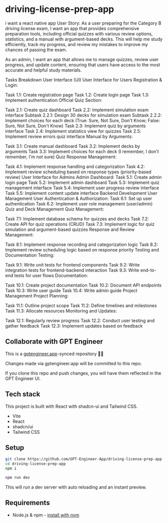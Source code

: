 # driving-license-prep-app

i want a react native app
User Story:
As a user preparing for the Category B driving license exam, I want an app that provides comprehensive preparation tools, including official quizzes with various review options, statistics, and a manual with argument-based decks. This will help me study efficiently, track my progress, and review my mistakes to improve my chances of passing the exam.

As an admin, I want an app that allows me to manage quizzes, review user progress, and update content, ensuring that users have access to the most accurate and helpful study materials.

Tasks Breakdown
User Interface (UI)
User Interface for Users
Registration & Login:

Task 1.1: Create registration page
Task 1.2: Create login page
Task 1.3: Implement authentication
Official Quiz Section:

Task 2.1: Create quiz dashboard
Task 2.2: Implement simulation exam interface
Subtask 2.2.1: Design 30 decks for simulation exam
Subtask 2.2.2: Implement choices for each deck (True: Sure, Not Sure, Don't Know; False: Sure, Not Sure, Don't Know)
Task 2.3: Implement quiz by arguments interface
Task 2.4: Implement statistics view for quizzes
Task 2.5: Implement review errors quiz interface
Manual by Arguments:

Task 3.1: Create manual dashboard
Task 3.2: Implement decks by arguments
Task 3.3: Implement choices for each deck (I remember, I don't remember, I'm not sure)
Quiz Response Management:

Task 4.1: Implement response handling and categorization
Task 4.2: Implement review scheduling based on response types (priority-based review)
User Interface for Admins
Admin Dashboard:
Task 5.1: Create admin login page
Task 5.2: Implement admin dashboard
Task 5.3: Implement quiz management interface
Task 5.4: Implement user progress review interface
Task 5.5: Implement content update interface
Backend Development
User Management
User Authentication & Authorization:
Task 6.1: Set up user authentication
Task 6.2: Implement user role management (user/admin)
Quiz and Deck Management
Quiz Management:

Task 7.1: Implement database schema for quizzes and decks
Task 7.2: Create API for quiz operations (CRUD)
Task 7.3: Implement logic for quiz simulation and argument-based quizzes
Response and Review Management:

Task 8.1: Implement response recording and categorization logic
Task 8.2: Implement review scheduling logic based on response priority
Testing and Documentation
Testing:

Task 9.1: Write unit tests for frontend components
Task 9.2: Write integration tests for frontend-backend interaction
Task 9.3: Write end-to-end tests for user flows
Documentation:

Task 10.1: Create project documentation
Task 10.2: Document API endpoints
Task 10.3: Write user guide
Task 10.4: Write admin guide
Project Management
Project Planning:

Task 11.1: Outline project scope
Task 11.2: Define timelines and milestones
Task 11.3: Allocate resources
Monitoring and Updates:

Task 12.1: Regularly review progress
Task 12.2: Conduct user testing and gather feedback
Task 12.3: Implement updates based on feedback


## Collaborate with GPT Engineer

This is a [gptengineer.app](https://gptengineer.app)-synced repository 🌟🤖

Changes made via gptengineer.app will be committed to this repo.

If you clone this repo and push changes, you will have them reflected in the GPT Engineer UI.

## Tech stack

This project is built with React with shadcn-ui and Tailwind CSS.

- Vite
- React
- shadcn/ui
- Tailwind CSS

## Setup

```sh
git clone https://github.com/GPT-Engineer-App/driving-license-prep-app.git
cd driving-license-prep-app
npm i
```

```sh
npm run dev
```

This will run a dev server with auto reloading and an instant preview.

## Requirements

- Node.js & npm - [install with nvm](https://github.com/nvm-sh/nvm#installing-and-updating)
